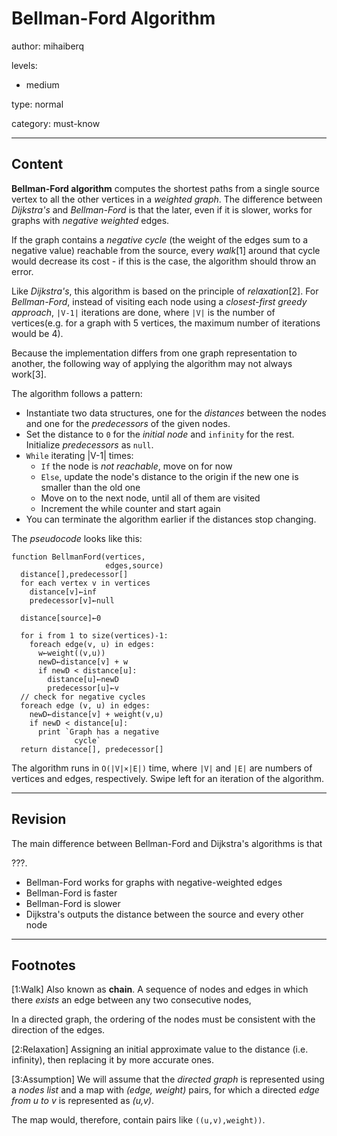 # Bellman-Ford Algorithm
author: mihaiberq

levels:

  - medium

type: normal

category: must-know

---
## Content

**Bellman-Ford algorithm** computes the shortest paths from a single source vertex to all the other vertices in a *weighted graph*. The difference between *Dijkstra's* and *Bellman-Ford* is that the later, even if it is slower, works for graphs with *negative weighted* edges.

If the graph contains a *negative cycle* (the weight of the edges sum to a negative value) reachable from the source, every *walk*[1] around that cycle would decrease its cost - if this is the case, the algorithm should throw an error.

Like *Dijkstra's*, this algorithm is based on the principle of *relaxation*[2]. For *Bellman-Ford*, instead of visiting each node using a *closest-first greedy approach*, `|V-1|` iterations are done, where `|V|` is the number of vertices(e.g. for a graph with 5 vertices, the maximum number of iterations would be 4).

Because the implementation differs from one graph representation to another, the following way of applying the algorithm may not always work[3].

The algorithm follows a pattern:
- Instantiate two data structures, one for the *distances* between the nodes and one for the *predecessors* of the given nodes.
- Set the distance to `0` for the *initial node* and `infinity` for the rest. Initialize *predecessors* as `null`.
- `While` iterating |V-1| times:
  - `If` the node is *not reachable*, move on for now
  - `Else`, update the node's distance to the origin if the new one is smaller than the old one
  - Move on to the next node, until all of them are visited
  - Increment the while counter and start again
- You can terminate the algorithm earlier if the distances stop changing.

The *pseudocode* looks like this:
```text
function BellmanFord(vertices,
                     edges,source)
  distance[],predecessor[]
  for each vertex v in vertices
    distance[v]←inf             
    predecessor[v]←null         

  distance[source]←0

  for i from 1 to size(vertices)-1:
    foreach edge(v, u) in edges:
      w←weight((v,u))
      newD←distance[v] + w
      if newD < distance[u]:
        distance[u]←newD
        predecessor[u]←v
  // check for negative cycles
  foreach edge (v, u) in edges:
    newD←distance[v] + weight(v,u)
    if newD < distance[u]:
      print `Graph has a negative
              cycle`
  return distance[], predecessor[]
```

The algorithm runs in `O(|V|×|E|)` time, where `|V|` and `|E|` are numbers of vertices and edges, respectively. Swipe left for an iteration of the algorithm.

---
## Revision

The main difference between Bellman-Ford and Dijkstra's algorithms is that

???.

* Bellman-Ford works for graphs with negative-weighted edges
* Bellman-Ford is faster
* Bellman-Ford is slower
* Dijkstra's outputs the distance between the source and every other node

---
## Footnotes

[1:Walk]
Also known as **chain**. A sequence of nodes and edges in which there *exists* an edge between any two consecutive nodes,

In a directed graph, the ordering of the nodes must be consistent with the direction of the edges.

[2:Relaxation]
Assigning an initial approximate value to the distance (i.e. infinity), then replacing it by more accurate ones.

[3:Assumption]
We will assume that the *directed graph* is represented using a *nodes list* and a map with *(edge, weight)* pairs, for which a directed *edge from u to v* is represented as *(u,v)*.

The map would, therefore, contain pairs like `((u,v),weight))`.
